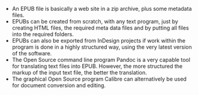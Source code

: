- An EPUB file is basically a web site in a zip archive, plus some metadata files.
- EPUBs can be created from scratch, with any text program, just by creating HTML files, the required meta data files and by putting all files into the required folders.
- EPUBs can also be exported from InDesign projects if work within the program is done in a highly structured way, using the very latest version of the software.
- The Open Source command line program Pandoc is a very capable tool for translating text files into EPUB. However, the more structured the markup of the input text file, the better the translation.
- The graphical Open Source program Calibre can alternatively be used for document conversion and editing.
